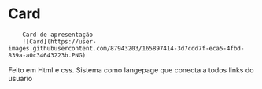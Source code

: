 # Card
        Card de apresentação
        ![Card](https://user-images.githubusercontent.com/87943203/165897414-3d7cdd7f-eca5-4fbd-839a-a0c34643223b.PNG)


Feito em Html e css.
Sistema como langepage que conecta a todos links do usuario
